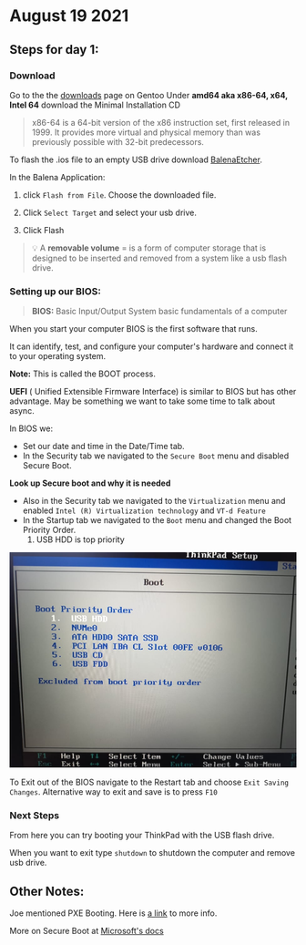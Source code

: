 # August 19 2021

## Steps for day 1:
### Download
Go to the the [downloads](https://www.gentoo.org/downloads/) page on Gentoo Under **amd64 aka x86-64, x64, Intel 64**
download the Minimal Installation CD 

> x86-64 is a 64-bit version of the x86 instruction set, first released in 1999. It provides more virtual and physical memory than was previously possible with 32-bit predecessors.

To flash the .ios file to an empty USB drive download [BalenaEtcher]( https://www.balena.io/etcher/).

In the Balena Application:
1. click `Flash from File`.
Choose the downloaded file.

2. Click `Select Target`
and select your usb drive.

3. Click Flash


> 💡 A **removable volume** = is a form of computer storage that is designed to be inserted and removed from a system like a usb flash drive.


### Setting up our BIOS:

> **BIOS:** Basic Input/Output System
basic fundamentals of a computer

When you start your computer BIOS is the first software that runs. 

It can identify, test, and configure your computer's hardware and connect it to your operating system.

**Note:** This is called the BOOT process.

**UEFI** ( Unified Extensible Firmware Interface) is similar to BIOS but has other advantage. 
May be something we want to take some time to talk about async. 

In BIOS we:
- Set our date and time in the Date/Time tab.
- In the Security tab we navigated to the `Secure Boot` menu and disabled Secure Boot.

**Look up Secure boot and why it is needed**
- Also in the Security tab we navigated to the `Virtualization` menu and enabled `Intel (R) Virtualization technology` and `VT-d Feature`
- In the Startup tab we navigated to the `Boot` menu and changed the Boot Priority Order.
  1. USB HDD is top priority

![Boot Priority Order](../images/bootorder.jpg)

To Exit out of the BIOS navigate to the Restart tab and choose `Exit Saving Changes`.
Alternative way to exit and save is to press `F10`

### Next Steps
From here you can try booting your ThinkPad with the USB flash drive. 

When you want to exit type `shutdown` to shutdown the computer and remove usb drive. 

## Other Notes:
Joe mentioned PXE Booting. 
Here is [a link](https://en.wikipedia.org/wiki/Preboot_Execution_Environment) to more info.

More on Secure Boot at
[Microsoft's docs](https://docs.microsoft.com/en-us/windows-hardware/design/device-experiences/oem-secure-boot)